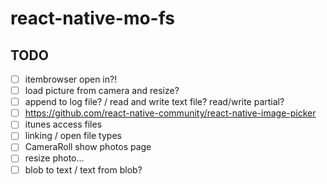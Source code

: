 # react-native-mo-fs

## TODO
- [ ] itembrowser open in?!
- [ ] load picture from camera and resize?
- [ ] append to log file? / read and write text file? read/write partial?
- [ ] https://github.com/react-native-community/react-native-image-picker
- [ ] itunes access files
- [ ] linking / open file types
- [ ] CameraRoll show photos page
- [ ] resize photo...
- [ ] blob to text / text from blob?
